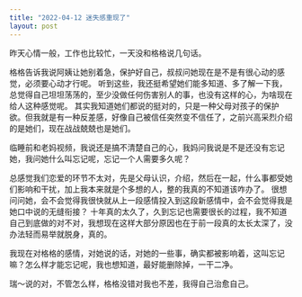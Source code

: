```yaml
---
title: "2022-04-12 迷失感重现了"
layout: post
---
```


昨天心情一般，工作也比较忙，一天没和格格说几句话。

格格告诉我说阿姨让她别着急，保护好自己，叔叔问她现在是不是有很心动的感觉，必须要心动才行呢。
听到这些，我还挺希望她们能多知道、多了解一下我，总觉得自己坦坦荡荡的，至少没做任何伤害别人的事，也没有这样的心，为啥现在给人这种感觉呢。
其实我知道她们都说的挺对的，只是一种父母对孩子的保护欲。但我就是有一种反差感，好像自己被信任突然变不信任了，之前兴高采烈介绍的是她们，现在战战兢兢也是她们。

临睡前和老妈视频，我说还是搞不清楚自己的心，我妈问我说是不是还没有忘记她，我问她什么叫忘记呢，忘记一个人需要多久呢？

总感觉我们恋爱的环节不太对，先是父母认识，介绍，然后在一起，什么事都受她们影响和干扰，加上我本来就是个多想的人，整的我真的不知道该咋办了。
很想问问她，会不会觉得我很快就从上一段感情投入到这段新感情中，会不会觉得我是她口中说的无缝衔接？
十年真的太久了，久到忘记也需要很长的过程，我不知道自己到底做的对不对，我想现在这样大部分原因也在于前一段真的太长太深了，没办法轻而易举就脱身，真的。

我现在对格格的感情，对她说的话，对她的一些事，确实都被影响着，这叫忘记嘛？怎么样才能忘记呢，我也想知道，最好能删除掉，一干二净。

瑞～说的对，不管怎么样，格格没错对我也不差，我得自己治愈自己。
